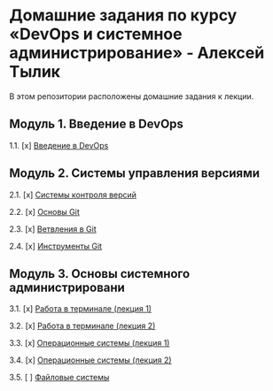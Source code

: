 # Домашние задания по курсу «DevOps и системное администрирование» - Алексей Тылик


В этом репозитории расположены домашние задания к лекции. 

## Модуль 1. Введение в DevOps

1.1. [x] [Введение в DevOps](01_intro_01/README.md)

## Модуль 2. Системы управления версиями

2.1. [x] [Системы контроля версий](02_git_01_vcs/README.md)

2.2. [x] [Основы Git](02_git_02_base/README.md)

2.3. [x] [Ветвления в Git](02_git_03_branching/README.md)

2.4. [x] [Инструменты Git](02-git-04-tools/README.md)

## Модуль 3. Основы системного администрировани

3.1. [x] [Работа в терминале (лекция 1)](03-sysadmin-01-terminal/README.md)

3.2. [x] [Работа в терминале (лекция 2)](03-sysadmin-02-terminal/README.md)

3.3. [x] [Операционные системы (лекция 1)](03-sysadmin-03-os/README.md)

3.4. [x] [Операционные системы (лекция 2)](03-sysadmin-04-os/README.md)

3.5. [ ] [Файловые системы](3-sysadmin-05-fs/README.md)